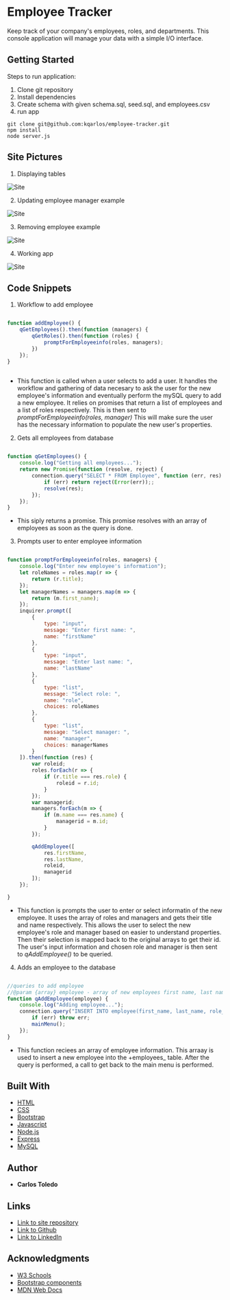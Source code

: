 # Employee Tracker

Keep track of your company's employees, roles, and departments. This console application will manage your data with a simple I/O interface.

## Getting Started

Steps to run application:
1. Clone git repository
2. Install dependencies
3. Create schema with given schema.sql, seed.sql, and employees.csv
4. run app

```
git clone git@github.com:kqarlos/employee-tracker.git
npm install
node server.js

```

## Site Pictures

1. Displaying tables

![Site](assets/images/tables.png)

2. Updating employee manager example

![Site](assets/images/updatemanager.png)

3. Removing employee example

![Site](assets/images/removee.png)

4. Working app

![Site](assets/images/live.gif)

## Code Snippets


1. Workflow to add employee

```javascript

function addEmployee() {
    qGetEmployees().then(function (managers) {
        qGetRoles().then(function (roles) {
            promptForEmployeeinfo(roles, managers);
        })
    });
}
    
```
* This function is called when a user selects to add a user. It handles the workflow and gathering of data necesary to ask the user for the new employee's information and eventually perform the mySQL query to add a new employee. It relies on promises that return a list of employees and a list of roles respectively. This is then sent to _promptForEmployeeinfo(roles, manager)_ This will make sure the user has the necessary information to populate the new user's properties.

2. Gets all employees from database

```javascript

function qGetEmployees() {
    console.log("Getting all employees...");
    return new Promise(function (resolve, reject) {
        connection.query("SELECT * FROM Employee", function (err, res) {
            if (err) return reject(Error(err));;
            resolve(res);
        });
    });
}

```
* This siply returns a promise. This promise resolves with an array of employees as soon as the query is done. 

3. Prompts user to enter employee information

```javascript

function promptForEmployeeinfo(roles, managers) {
    console.log("Enter new employee's information");
    let roleNames = roles.map(r => {
        return (r.title);
    });
    let managerNames = managers.map(m => {
        return (m.first_name);
    });
    inquirer.prompt([
        {
            type: "input",
            message: "Enter first name: ",
            name: "firstName"
        },
        {
            type: "input",
            message: "Enter last name: ",
            name: "lastName"
        },
        {
            type: "list",
            message: "Select role: ",
            name: "role",
            choices: roleNames
        },
        {
            type: "list",
            message: "Select manager: ",
            name: "manager",
            choices: managerNames
        }
    ]).then(function (res) {
        var roleid;
        roles.forEach(r => {
            if (r.title === res.role) {
                roleid = r.id;
            }
        });
        var managerid;
        managers.forEach(m => {
            if (m.name === res.name) {
                managerid = m.id;
            }
        });

        qAddEmployee([
            res.firstName,
            res.lastName,
            roleid,
            managerid
        ]);
    });

}

```
* This function is prompts the user to enter or select informatin of the new employee. It uses the array of roles and managers and gets their title and name respectively. This allows the user to select the new employee's role and manager based on easier to understand properties. Then their selection is mapped back to the original arrays to get their id. The user's input information and chosen role and manager is then sent to _qAddEmployee()_ to be queried.

4. Adds an employee to the database

```javascript

//queries to add employee
//@param {array} employee - array of new employees first name, last name and roleid
function qAddEmployee(employee) {
    console.log("Adding employee...");
    connection.query("INSERT INTO employee(first_name, last_name, role_id, manager_id) VALUES (?, ?, ?, ?)", employee, function (err, res) {
        if (err) throw err;
        mainMenu();
    });
}

```
* This function reciees an array of employee information. This arraay is used to insert a new employee into the +employees_ table. After the query is performed, a call to get back to the main menu is performed.

## Built With

* [HTML](https://developer.mozilla.org/en-US/docs/Web/HTML)
* [CSS](https://developer.mozilla.org/en-US/docs/Web/CSS)
* [Bootstrap](https://getbootstrap.com/)
* [Javascript](https://www.javascript.com/)
* [Node.js](https://nodejs.org/en/)
* [Express](https://www.npmjs.com/package/express)
* [MySQL](https://www.mysql.com/)

## Author

 * **Carlos Toledo** 

## Links

- [Link to site repository](https://github.com/kqarlos/employee-tracker)
- [Link to Github](https://www.github.com/kqarlos)
- [Link to LinkedIn](https://www.linkedin.com/in/carlos-toledo415/)


## Acknowledgments

* [W3 Schools](https://www.w3schools.com/)
* [Bootstrap components](https://getbootstrap.com/docs/4.4/components/navbar/)
* [MDN Web Docs](https://developer.mozilla.org/en-US/docs/Web/API/Document_Object_Model)
